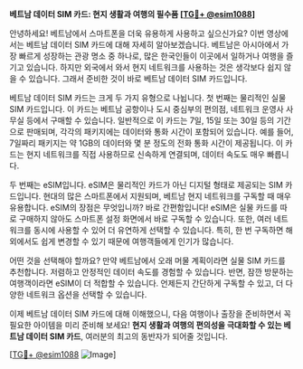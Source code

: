 **베트남 데이터 SIM 카드: 현지 생활과 여행의 필수품 [[TG💪+ @esim1088](https://t.me/s/esim1088)]**

안녕하세요! 베트남에서 스마트폰을 더욱 유용하게 사용하고 싶으신가요? 이번 영상에서는 베트남 데이터 SIM 카드에 대해 자세히 알아보겠습니다. 베트남은 아시아에서 가장 빠르게 성장하는 관광 명소 중 하나로, 많은 한국인들이 이곳에서 일하거나 여행을 즐기고 있습니다. 하지만 외국에서 와서 현지 네트워크를 사용하는 것은 생각보다 쉽지 않을 수 있습니다. 그래서 준비한 것이 바로 베트남 데이터 SIM 카드입니다.

베트남 데이터 SIM 카드는 크게 두 가지 유형으로 나뉩니다. 첫 번째는 물리적인 실물 SIM 카드입니다. 이 카드는 베트남 공항이나 도시 중심부의 편의점, 네트워크 운영사 사무실 등에서 구매할 수 있습니다. 일반적으로 이 카드는 7일, 15일 또는 30일 등의 기간으로 판매되며, 각각의 패키지에는 데이터와 통화 시간이 포함되어 있습니다. 예를 들어, 7일짜리 패키지는 약 1GB의 데이터와 몇 분 정도의 전화 통화 시간이 제공됩니다. 이 카드는 현지 네트워크를 직접 사용하므로 신속하게 연결되며, 데이터 속도도 매우 빠릅니다.

두 번째는 eSIM입니다. eSIM은 물리적인 카드가 아닌 디지털 형태로 제공되는 SIM 카드입니다. 현대의 많은 스마트폰에서 지원되며, 베트남 현지 네트워크를 구독할 때 매우 유용합니다. eSIM의 장점은 무엇입니까? 바로 간편함입니다! eSIM은 실물 카드를 따로 구매하지 않아도 스마트폰 설정 화면에서 바로 구독할 수 있습니다. 또한, 여러 네트워크를 동시에 사용할 수 있어 더 유연하게 선택할 수 있습니다. 특히, 한 번 구독하면 해외에서도 쉽게 변경할 수 있기 때문에 여행객들에게 인기가 많습니다.

어떤 것을 선택해야 할까요? 만약 베트남에서 오래 머물 계획이라면 실물 SIM 카드를 추천합니다. 저렴하고 안정적인 데이터 속도를 경험할 수 있습니다. 반면, 잠깐 방문하는 여행객이라면 eSIM이 더 적합할 수 있습니다. 언제든지 간단하게 구독할 수 있고, 더 다양한 네트워크 옵션을 선택할 수 있습니다.

이제 베트남 데이터 SIM 카드에 대해 이해했으니, 다음 여행이나 출장을 준비하면서 꼭 필요한 아이템을 미리 준비해 보세요! **현지 생활과 여행의 편의성을 극대화할 수 있는 베트남 데이터 SIM 카드**, 여러분의 최고의 동반자가 되어줄 것입니다.

[[TG💪+ @esim1088](https://t.me/s/esim1088) ![Image](https://i.postimg.cc/Y0z9fWf4/image.png)]